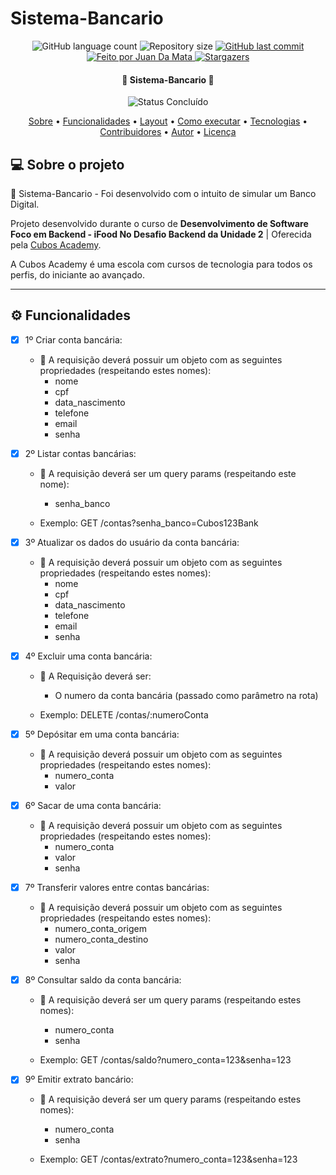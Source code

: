 # Sistema-Bancario

<p align="center">
  <img alt="GitHub language count" src="https://img.shields.io/github/languages/count/JuanDaMata/Sistema-Bancario?color=%2304D361">
  
  <img alt="Repository size" src="https://img.shields.io/github/repo-size/JuanDaMata/Sistema-Bancario">

  <a href="https://github.com/JuanDaMata/Sistema-Bancario/commits/main">
    <img alt="GitHub last commit" src="https://img.shields.io/github/last-commit/JuanDaMata/Sistema-Bancario">
  </a>

   <a href="https://github.com/JuanDaMata">
    <img alt="Feito por Juan Da Mata" src="https://img.shields.io/badge/feito-por%20Juan%20Da Mata-D818A5">
   </a>

   <a href="https://github.com/JuanDaMata/Sistema-Bancario/stargazers">
    <img alt="Stargazers" src="https://img.shields.io/github/stars/JuanDaMata/Sistema-Bancario?style=social">
  </a>


<h4 align="center"> 
	🚧 Sistema-Bancario 🚧
</h4>

<p align="center">
	<img alt="Status Concluído" src="https://img.shields.io/badge/STATUS-CONCLU%C3%8DDO-brightgreen">
</p>

<p align="center">
 <a href="#-sobre-o-projeto">Sobre</a> •
 <a href="#-funcionalidades">Funcionalidades</a> •
 <a href="#-layout">Layout</a> • 
 <a href="#-como-executar-o-projeto">Como executar</a> • 
 <a href="#-tecnologias">Tecnologias</a> • 
 <a href="#-contribuidores">Contribuidores</a> • 
 <a href="#-autor">Autor</a> • 
 <a href="#user-content--licença">Licença</a>
</p>


## 💻 Sobre o projeto

📃 Sistema-Bancario - Foi desenvolvido com o intuito de simular um Banco Digital.


Projeto desenvolvido durante o curso de **Desenvolvimento de Software Foco em Backend - iFood No Desafio Backend da Unidade 2** | Oferecida pela [Cubos Academy](https://cubos.academy/).

A Cubos Academy é uma escola com cursos de tecnologia para todos os perfis, do iniciante ao avançado.

---

## ⚙️ Funcionalidades

- [x] 1º Criar conta bancária:
  - 📌 A requisição deverá possuir um objeto com as seguintes propriedades (respeitando estes nomes):
    - nome
    - cpf
    - data_nascimento
    - telefone
    - email
    - senha

- [x] 2º Listar contas bancárias:
  - 📌 A requisição deverá ser um query params (respeitando este nome):
    - senha_banco

  - Exemplo: GET /contas?senha_banco=Cubos123Bank

- [x] 3º Atualizar os dados do usuário da conta bancária:
  - 📌 A requisição deverá possuir um objeto com as seguintes propriedades (respeitando estes nomes):
    - nome
    - cpf
    - data_nascimento
    - telefone
    - email
    - senha

- [x] 4º Excluir uma conta bancária:
  - 📌 A Requisição deverá ser:
    - O numero da conta bancária (passado como parâmetro na rota)

  - Exemplo: DELETE /contas/:numeroConta

- [x] 5º Depósitar em uma conta bancária:
  - 📌 A requisição deverá possuir um objeto com as seguintes propriedades (respeitando estes nomes):
    - numero_conta
    - valor

- [x] 6º Sacar de uma conta bancária:
  - 📌 A requisição deverá possuir um objeto com as seguintes propriedades (respeitando estes nomes):
    - numero_conta
    - valor
    - senha

- [x] 7º Transferir valores entre contas bancárias:
  - 📌 A requisição deverá possuir um objeto com as seguintes propriedades (respeitando estes nomes):
    - numero_conta_origem
    - numero_conta_destino
    - valor
    - senha

- [x] 8º Consultar saldo da conta bancária:
  - 📌 A requisição deverá ser um query params (respeitando estes nomes):
    - numero_conta
    - senha

   - Exemplo: GET /contas/saldo?numero_conta=123&senha=123


- [x] 9º Emitir extrato bancário:
  - 📌 A requisição deverá ser um query params (respeitando estes nomes):
    - numero_conta
    - senha
      
  - Exemplo: GET /contas/extrato?numero_conta=123&senha=123




